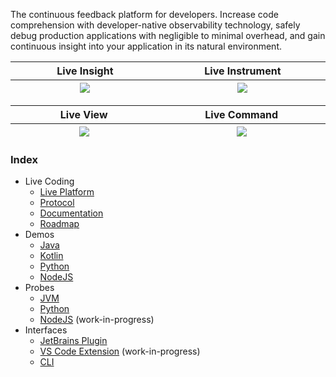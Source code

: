 The continuous feedback platform for developers. Increase code comprehension with developer-native
observability technology, safely debug production applications with negligible to minimal overhead, and gain
continuous insight into your application in its natural environment.

<table>
    <thead>
    <tr>
        <th width="1000px">
            Live Insight
        </th>
        <th width="1000px">
            Live Instrument
        </th>
    </tr>
    <tr>
        <th width="1000px">
            <kbd>
              <img src="https://raw.githubusercontent.com/sourceplusplus/sourceplusplus/master/.github/media/promo/live-insight.png"/>
            </kbd>
        </th>
        <th width="1000px">
            <kbd>
              <img src="https://raw.githubusercontent.com/sourceplusplus/sourceplusplus/master/.github/media/promo/live-instrument.png"/>
            </kbd>
        </th>
    </tr>
    </thead>
</table>
<table>
    <thead>
    <tr>
        <th width="1000px">
            Live View
        </th>
        <th width="1000px">
            Live Command
        </th>
    </tr>
    <tr>
        <th width="1000px">
          <kbd>
            <img src="https://raw.githubusercontent.com/sourceplusplus/sourceplusplus/master/.github/media/promo/live-view.png"/>
          </kbd>
        </th>
        <th width="1000px">
            <kbd>
              <img src="https://raw.githubusercontent.com/sourceplusplus/sourceplusplus/master/.github/media/promo/live-command.png"/>
            </kbd>
        </th>
    </tr>
    </thead>
</table>

### Index
- Live Coding
  - [Live Platform](https://github.com/sourceplusplus/live-platform)
  - [Protocol](https://github.com/sourceplusplus/protocol)
  - [Documentation](https://github.com/sourceplusplus/documentation)
  - [Roadmap](https://github.com/orgs/sourceplusplus/projects/4)
- Demos
  - [Java](https://github.com/sourceplusplus/demo-java)
  - [Kotlin](https://github.com/sourceplusplus/demo-kotlin)
  - [Python](https://github.com/sourceplusplus/demo-python)
  - [NodeJS](https://github.com/sourceplusplus/demo-nodejs)
- Probes
  - [JVM](https://github.com/sourceplusplus/probe-jvm)
  - [Python](https://github.com/sourceplusplus/probe-python)
  - [NodeJS](https://github.com/sourceplusplus/probe-nodejs) (work-in-progress)
- Interfaces
  - [JetBrains Plugin](https://github.com/sourceplusplus/interface-jetbrains)
  - [VS Code Extension](https://github.com/sourceplusplus/interface-vscode) (work-in-progress)
  - [CLI](https://github.com/sourceplusplus/interface-cli)

